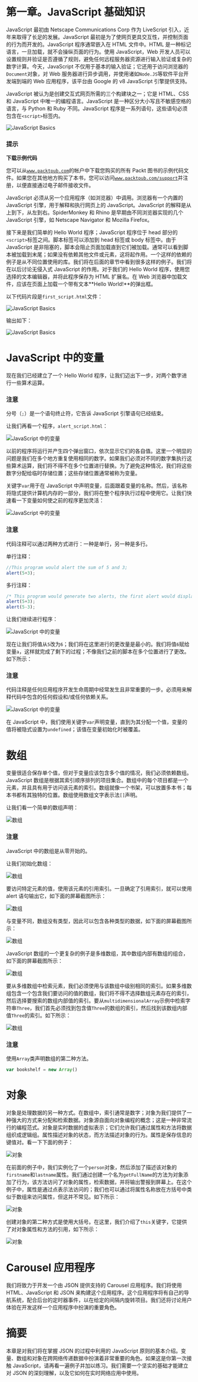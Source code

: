 # 第一章。JavaScript 基础知识

JavaScript 最初由 Netscape Communications Corp 作为 LiveScript 引入，近年来取得了长足的发展。JavaScript 最初是为了使网页更具交互性，并控制页面的行为而开发的。JavaScript 程序通常嵌入在 HTML 文件中。HTML 是一种标记语言，一旦加载，就不会操纵页面的行为。使用 JavaScript，Web 开发人员可以设置规则并验证是否遵循了规则，避免任何远程服务器资源进行输入验证或复杂的数字计算。今天，JavaScript 不仅用于基本的输入验证；它还用于访问浏览器的`Document`对象，对 Web 服务器进行异步调用，并使用诸如`Node.JS`等软件平台开发端到端的 Web 应用程序，该平台由 Google 的 v8 JavaScript 引擎提供支持。

JavaScript 被认为是创建交互式网页所需的三个构建块之一；它是 HTML、CSS 和 JavaScript 中唯一的编程语言。JavaScript 是一种区分大小写且不敏感空格的语言，与 Python 和 Ruby 不同。JavaScript 程序是一系列语句，这些语句必须包含在`<script>`标签内。

![JavaScript Basics](img/6034OS_01_01.jpg)

### 提示

**下载示例代码**

您可以从[`www.packtpub.com`](http://www.packtpub.com)的帐户中下载您购买的所有 Packt 图书的示例代码文件。如果您在其他地方购买了本书，您可以访问[`www.packtpub.com/support`](http://www.packtpub.com/support)并注册，以便直接通过电子邮件接收文件。

JavaScript 必须从另一个应用程序（如浏览器）中调用。浏览器有一个内置的 JavaScript 引擎，用于解释和执行网页上的 JavaScript。JavaScript 的解释是从上到下，从左到右。SpiderMonkey 和 Rhino 是早期由不同浏览器实现的几个 JavaScript 引擎，如 Netscape Navigator 和 Mozilla Firefox。

接下来是我们简单的 Hello World 程序；JavaScript 程序位于 head 部分的`<script>`标签之间。脚本标签可以添加到 head 标签或 body 标签中。由于 JavaScript 是非阻塞的，脚本会阻止页面加载直到它们被加载。通常可以看到脚本被加载到末尾；如果没有依赖其他文件或元素，这将起作用。一个这样的依赖的例子是从不同位置使用的库。我们将在后面的章节中看到很多这样的例子。我们将在以后讨论无侵入式 JavaScript 的作用。对于我们的 Hello World 程序，使用您选择的文本编辑器，并将此程序保存为 HTML 扩展名。在 Web 浏览器中加载文件，应该在页面上加载一个带有文本**Hello World!**的弹出框。

以下代码片段是`first_script.html`文件：

![JavaScript Basics](img/6034OS_01_02.jpg)

输出如下：

![JavaScript Basics](img/6034OS_01_03.jpg)

# JavaScript 中的变量

现在我们已经建立了一个 Hello World 程序，让我们迈出下一步，对两个数字进行一些算术运算。

### 注意

分号（`;`）是一个语句终止符，它告诉 JavaScript 引擎语句已经结束。

让我们再看一个程序，`alert_script.html`：

![JavaScript 中的变量](img/6034OS_01_04.jpg)

以前的程序将运行并产生四个弹出窗口，依次显示它们的各自值。这里一个明显的问题是我们在多个地方重复使用相同的数字。如果我们必须对不同的数字集执行这些算术运算，我们将不得不在多个位置进行替换。为了避免这种情况，我们将这些数字分配给临时存储位置；这些存储位置通常被称为变量。

关键字`var`用于在 JavaScript 中声明变量，后面跟着变量的名称。然后，该名称将隐式提供计算机内存的一部分，我们将在整个程序执行过程中使用它。让我们快速看一下变量如何使之前的程序更加灵活：

![JavaScript 中的变量](img/6034OS_01_05.jpg)

### 注意

代码注释可以通过两种方式进行：一种是单行，另一种是多行。

单行注释：

```js
//This program would alert the sum of 5 and 3;
alert(5+3);
```

多行注释：

```js
/* This program would generate two alerts, the first alert would display the sum of 5 and 3, and the second alert would display the difference of 5 and 3 */
alert(5+3);
alert(5-3);
```

让我们继续进行程序：

![JavaScript 中的变量](img/6034OS_01_06.jpg)

现在让我们将值从`5`改为`6`；我们将在这里进行的更改量是最小的。我们将值`6`赋给变量`a`，这样就完成了剩下的过程；不像我们之前的脚本在多个位置进行了更改。如下所示：

### 注意

代码注释是任何应用程序开发生命周期中经常发生且非常重要的一步。必须用来解释代码中包含的任何假设和/或任何依赖关系。

![JavaScript 中的变量](img/6034OS_01_07.jpg)

在 JavaScript 中，我们使用关键字`var`声明变量，直到为其分配一个值，变量的值将被隐式设置为`undefined`；该值在变量初始化时被覆盖。

# 数组

变量很适合保存单个值，但对于变量应该包含多个值的情况，我们必须依赖数组。JavaScript 数组是根据其索引顺序排列的项目集合。数组中的每个项目都是一个元素，并且具有用于访问该元素的索引。数组就像一个书架，可以放置多本书；每本书都有其独特的位置。数组使用数组文字表示法`[]`声明。

让我们看一个简单的数组声明：

![数组](img/6034OS_01_08.jpg)

### 注意

JavaScript 中的数组是从零开始的。

让我们初始化数组：

![数组](img/6034OS_01_09.jpg)

要访问特定元素的值，使用该元素的引用索引。一旦确定了引用索引，就可以使用 alert 语句输出它，如下面的屏幕截图所示：

![数组](img/6034OS_01_10.jpg)

与变量不同，数组没有类型，因此可以包含各种类型的数据，如下面的屏幕截图所示：

![数组](img/6034OS_01_11.jpg)

JavaScript 数组的一个更复杂的例子是多维数组，其中数组内部有数组的组合，如下面的屏幕截图所示：

![数组](img/6034OS_01_12.jpg)

要从多维数组中检索元素，我们必须使用与该数组中级别相同的索引。如果多维数组包含一个包含我们要访问的值的数组，我们将不得不选择数组元素存在的索引，然后选择要搜索的数组内部值的索引。要从`multidimensionalArray`示例中检索字符串`Three`，我们首先必须找到包含值`Three`的数组的索引，然后找到该数组内部值`Three`的索引。如下所示：

![数组](img/6034OS_01_13.jpg)

### 注意

使用`Array`类声明数组的第二种方法。

```js
var bookshelf = new Array()
```

# 对象

对象是处理数据的另一种方式。在数组中，索引通常是数字；对象为我们提供了一种强大的方式来分配和检索数据。对象源自面向对象编程的概念；这是一种非常流行的编程范式。对象是实时数据的虚拟表示；它们允许我们通过属性和方法将数据组织成逻辑组。属性描述对象的状态，而方法描述对象的行为。属性是保存信息的键值对。看一下下面的例子：

![对象](img/6034OS_01_14.jpg)

在前面的例子中，我们实例化了一个`person`对象，然后添加了描述该对象的`firstname`和`lastname`属性。我们通过创建一个名为`getFullName`的方法为对象添加了行为，该方法访问了对象的属性，检索数据，并将输出警报到屏幕上。在这个例子中，属性是通过点表示法访问的；我们也可以通过将属性名称放在方括号中类似于数组来访问属性，但这并不常见。如下所示：

![对象](img/6034OS_01_15.jpg)

创建对象的第二种方式是使用大括号。在这里，我们介绍了`this`关键字，它提供了对对象属性和方法的引用，如下所示：

![对象](img/6034OS_01_16.jpg)

# Carousel 应用程序

我们将致力于开发一个由 JSON 提供支持的 Carousel 应用程序。我们将使用 HTML、JavaScript 和 JSON 来构建这个应用程序。这个应用程序将有自己的导航系统，配合后台的定时器事件，以在给定的间隔内旋转项目。我们还将讨论用户体验在开发这样一个应用程序中扮演的重要角色。

# 摘要

本章是对我们将在掌握 JSON 的过程中利用的 JavaScript 原则的基本介绍。变量、数组和对象在跨网络传递数据中扮演着非常重要的角色。如果这是你第一次接触 JavaScript，请再看一遍例子并加以练习。我们需要一个坚实的基础才能建立对 JSON 的深刻理解，以及它如何在实时网络应用中使用。
